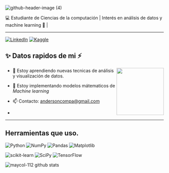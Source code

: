 

![github-header-image (4)](https://github.com/user-attachments/assets/3772d058-b5c0-4525-8ae7-638de2c25c8b)



 💻 Estudiante de Ciencias de la computación | Interés en análisis de datos y machine learning 🧐 | 

 ***

 [![LinkedIn](https://img.shields.io/badge/linkedin-%230077B5.svg?style=for-the-badge&logo=linkedin&logoColor=white)](https://www.linkedin.com/in/maycol-ruales/)
 [![Kaggle](https://img.shields.io/badge/Kaggle-035a7d?style=for-the-badge&logo=kaggle&logoColor=white)](https://www.kaggle.com/maycolruales)

##  ✨ Datos rapidos de mi ⚡

<img align= "right" src="https://media.giphy.com/media/v1.Y2lkPTc5MGI3NjExdTg5Zmw5cGUydGhneHVuMmpnZTMxcnBoYnY5M3ducDBsM3VkMGxjcCZlcD12MV9naWZzX3NlYXJjaCZjdD1n/LaVp0AyqR5bGsC5Cbm/giphy.gif" width=150>

- 🌱 Estoy aprendiendo nuevas tecnicas de análisis 
 y visualización de datos.

- 🔭 Estoy implementando modelos mátematicos de *Machine learning*

- 📫 Contacto:  andersoncompa@gmail.com

-  

***
## Herramientas que uso.
![Python](https://img.shields.io/badge/python-3670A0?style=for-the-badge&logo=python&logoColor=ffdd54)       ![NumPy](https://img.shields.io/badge/numpy-%23013243.svg?style=for-the-badge&logo=numpy&logoColor=white) ![Pandas](https://img.shields.io/badge/pandas-%23150458.svg?style=for-the-badge&logo=pandas&logoColor=white)   ![Matplotlib](https://img.shields.io/badge/Matplotlib-%23ffffff.svg?style=for-the-badge&logo=Matplotlib&logoColor=black)


 ![scikit-learn](https://img.shields.io/badge/scikit--learn-%23F7931E.svg?style=for-the-badge&logo=scikit-learn&logoColor=white)        ![SciPy](https://img.shields.io/badge/SciPy-%230C55A5.svg?style=for-the-badge&logo=scipy&logoColor=%white)   ![TensorFlow](https://img.shields.io/badge/TensorFlow-%23FF6F00.svg?style=for-the-badge&logo=TensorFlow&logoColor=white)

![maycol-112 github stats](https://github-readme-stats.vercel.app/appi?username=maycol-112&show_icons=true&theme=transparent)
